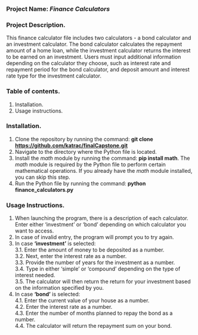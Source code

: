 ### Project Name: <i>Finance Calculators</i>
 
### Project Description.
 
This finance calculator file includes two calculators - a bond calculator and an investment calculator. The bond calculator calculates the repayment amount of a home loan, while the investment calculator returns the interest to be earned on an investment. Users must input additional information depending on the calculator they choose, such as interest rate and repayment period for the bond calculator, and deposit amount and interest rate type for the investment calculator.

### Table of contents. 
1. Installation. 
2. Usage instructions. 

### Installation. 
1. Clone the repository by running the command: <b>git clone https://github.com/katrac/finalCapstone.git</b>
2. Navigate to the directory where the Python file is located.
3. Install the <i>math</i> module by running the command: <b>pip install math</b>. The <i>math</i> module is required by the Python file to perform certain mathematical operations. If you already have the <i>math</i> module installed, you can skip this step.
4. Run the Python file by running the command: <b>python finance_calculators.py</b>

### Usage Instructions. 
1. When launching the program, there is a description of each calculator. Enter either ‘investment’ or ‘bond’ depending on which calculator you want to access. 
2. In case of invalid entry, the program will prompt you to try again. 
3. In case <b>‘investment’</b> is selected:
<br>3.1. Enter the amount of money to be deposited as a number. 
<br>3.2. Next, enter the interest rate as a number. 
<br>3.3. Provide the number of years for the investment as a number. 
<br>3.4. Type in either ‘simple’ or ‘compound’ depending on the type of interest needed. 
<br>3.5. The calculator will then return the return for your investment based on the information specified by you. 
4. In case <b>‘bond’</b> is selected:
<br>4.1. Enter the current value of your house as a number. 
<br>4.2. Enter the interest rate as a number. 
<br>4.3. Enter the number of months planned to repay the bond as a number. 
<br>4.4. The calculator will return the repayment sum on your bond. 
